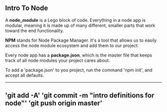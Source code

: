 ## Intro To Node



A __node_module__ is a Lego block of code. Everything in a node app is modular, meaning it is made up of many different, smaller parts that work toward the end functionality.

__NPM__ stands for Node Package Manager. It's a tool that allows us to easily access the node module ecosystem and add them to our project.

Every node app has a __package.json__, which is the master file that keeps track of all node modules your project cares about.

To add a 'package.json' to you project, run the command 'npm init', and accept all defaults.

---
'git add -A'
'git commit -m "intro definitions for node"'
'git push origin master'
---
